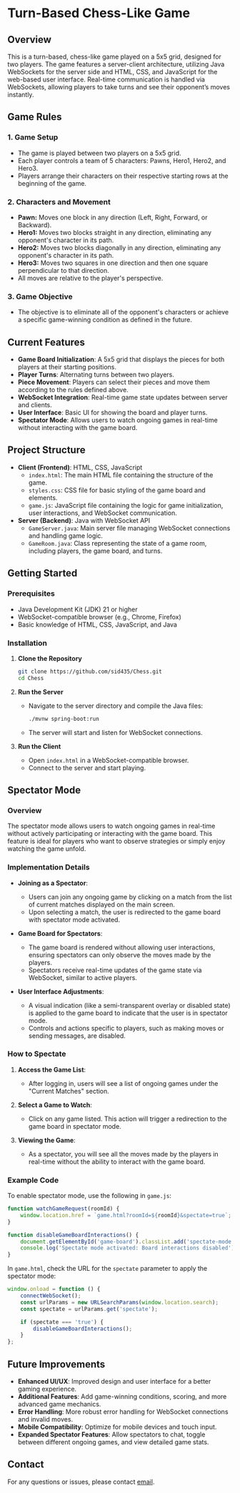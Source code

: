
# Turn-Based Chess-Like Game

## Overview

This is a turn-based, chess-like game played on a 5x5 grid, designed for two players. The game features a server-client architecture, utilizing Java WebSockets for the server side and HTML, CSS, and JavaScript for the web-based user interface. Real-time communication is handled via WebSockets, allowing players to take turns and see their opponent’s moves instantly.

## Game Rules

### 1. Game Setup
- The game is played between two players on a 5x5 grid.
- Each player controls a team of 5 characters: Pawns, Hero1, Hero2, and Hero3.
- Players arrange their characters on their respective starting rows at the beginning of the game.

### 2. Characters and Movement
- **Pawn:** Moves one block in any direction (Left, Right, Forward, or Backward).
- **Hero1:** Moves two blocks straight in any direction, eliminating any opponent's character in its path.
- **Hero2:** Moves two blocks diagonally in any direction, eliminating any opponent's character in its path.
- **Hero3:** Moves two squares in one direction and then one square perpendicular to that direction.
- All moves are relative to the player's perspective.

### 3. Game Objective
- The objective is to eliminate all of the opponent's characters or achieve a specific game-winning condition as defined in the future.

## Current Features

- **Game Board Initialization**: A 5x5 grid that displays the pieces for both players at their starting positions.
- **Player Turns**: Alternating turns between two players.
- **Piece Movement**: Players can select their pieces and move them according to the rules defined above.
- **WebSocket Integration**: Real-time game state updates between server and clients.
- **User Interface**: Basic UI for showing the board and player turns.
- **Spectator Mode**: Allows users to watch ongoing games in real-time without interacting with the game board.

## Project Structure

- **Client (Frontend)**: HTML, CSS, JavaScript
    - `index.html`: The main HTML file containing the structure of the game.
    - `styles.css`: CSS file for basic styling of the game board and elements.
    - `game.js`: JavaScript file containing the logic for game initialization, user interactions, and WebSocket communication.
- **Server (Backend)**: Java with WebSocket API
    - `GameServer.java`: Main server file managing WebSocket connections and handling game logic.
    - `GameRoom.java`: Class representing the state of a game room, including players, the game board, and turns.

## Getting Started

### Prerequisites

- Java Development Kit (JDK) 21 or higher
- WebSocket-compatible browser (e.g., Chrome, Firefox)
- Basic knowledge of HTML, CSS, JavaScript, and Java

### Installation

1. **Clone the Repository**
   ```bash
   git clone https://github.com/sid435/Chess.git
   cd Chess
   ```

2. **Run the Server**
    - Navigate to the server directory and compile the Java files:
      ```bash
      ./mvnw spring-boot:run
      ```
    - The server will start and listen for WebSocket connections.

3. **Run the Client**
    - Open `index.html` in a WebSocket-compatible browser.
    - Connect to the server and start playing.

## Spectator Mode

### Overview

The spectator mode allows users to watch ongoing games in real-time without actively participating or interacting with the game board. This feature is ideal for players who want to observe strategies or simply enjoy watching the game unfold.

### Implementation Details

- **Joining as a Spectator**:
    - Users can join any ongoing game by clicking on a match from the list of current matches displayed on the main screen.
    - Upon selecting a match, the user is redirected to the game board with spectator mode activated.

- **Game Board for Spectators**:
    - The game board is rendered without allowing user interactions, ensuring spectators can only observe the moves made by the players.
    - Spectators receive real-time updates of the game state via WebSocket, similar to active players.

- **User Interface Adjustments**:
    - A visual indication (like a semi-transparent overlay or disabled state) is applied to the game board to indicate that the user is in spectator mode.
    - Controls and actions specific to players, such as making moves or sending messages, are disabled.

### How to Spectate

1. **Access the Game List**:
    - After logging in, users will see a list of ongoing games under the "Current Matches" section.

2. **Select a Game to Watch**:
    - Click on any game listed. This action will trigger a redirection to the game board in spectator mode.

3. **Viewing the Game**:
    - As a spectator, you will see all the moves made by the players in real-time without the ability to interact with the game board.

### Example Code

To enable spectator mode, use the following in `game.js`:

```javascript
function watchGameRequest(roomId) {
    window.location.href = `game.html?roomId=${roomId}&spectate=true`;
}

function disableGameBoardInteractions() {
    document.getElementById('game-board').classList.add('spectate-mode');
    console.log('Spectate mode activated: Board interactions disabled');
}
```

In `game.html`, check the URL for the `spectate` parameter to apply the spectator mode:

```javascript
window.onload = function () {
    connectWebSocket();
    const urlParams = new URLSearchParams(window.location.search);
    const spectate = urlParams.get('spectate');

    if (spectate === 'true') {
        disableGameBoardInteractions();
    }
};
```

## Future Improvements

- **Enhanced UI/UX**: Improved design and user interface for a better gaming experience.
- **Additional Features**: Add game-winning conditions, scoring, and more advanced game mechanics.
- **Error Handling**: More robust error handling for WebSocket connections and invalid moves.
- **Mobile Compatibility**: Optimize for mobile devices and touch input.
- **Expanded Spectator Features**: Allow spectators to chat, toggle between different ongoing games, and view detailed game stats.

## Contact

For any questions or issues, please contact [email](mailto:siddharthkumar435@gmail.com).
